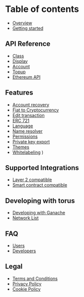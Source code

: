 # Table of contents

* [Overview](README.md)
* [Getting started](getting-started.md)

## API Reference

* [Class](api-reference/class.md)
* [Display](api-reference/display.md)
* [Account](api-reference/account.md)
* [Topup](api-reference/topup.md)
* [Ethereum API](api-reference/ethereum-api.md)

## Features

* [Account recovery](features/accountrecovery.md)
* [Fiat to Cryptocurrency](features/purchasecryptocurrency.md)
* [Edit transaction](features/edittransaction.md)
* [ERC 721](features/erc721.md)
* [Language](features/language.md)
* [Name resolver](features/nameresolver.md)
* [Permissions](features/permissions.md)
* [Private key export](features/privatekeyexport.md)
* [Themes](features/themes.md)
* [Whitelabeling](features/whitelabeling.md)
)

## Supported Integrations

* [Layer 2 compatible](supported-integrations/layer2.md)
* [Smart contract compatible](supported-integrations/smartcontract.md)

## Developing with torus

* [Developing with Ganache](devWithTorus/ganache.md)
* [Network List](devWithTorus/networklist.md)

## FAQ

* [Users](faq/users.md)
* [Developers](faq/developers.md)

## Legal

* [Terms and Conditions](legal/terms-and-conditions.md)
* [Privacy Policy](legal/privacy-policy.md)
* [Cookie Policy](legal/cookie-policy.md)


<!--


## Data and security
 -->
<!-- 
## Developers

- [Getting Started](developers/getting-started/README.md)
  - [Web3/Ethers JS Instances](developers/getting-started/web3-ethers-js-instances.md)
  - [For angular users](developers/getting-started/for-angular-users.md)
- [API Reference](developers/api-reference.md)
- [Developing with Ganache](developers/getting-started-with-ganache.md)
- [Sign-In Brand Guideline](developers/sign-in-branding-guideline.md)
- [Torus Architecture](developers/torus-architecture.md)

## Users

- [Getting Started](users/logging-in-with-torus.md)
- [User Frequently Asked Questions](users/user-frequently-asked-questions.md)
-->


